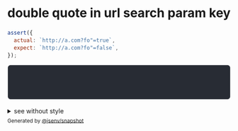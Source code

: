 # double quote in url search param key

```js
assert({
  actual: `http://a.com?fo"=true`,
  expect: `http://a.com?fo"=false`,
});
```

![img](throw.svg)

<details>
  <summary>see without style</summary>

```console
AssertionError: actual and expect are different

actual: 'http://a.com/?fo"=true'
expect: 'http://a.com/?fo"=false'
```

</details>


<sub>
  Generated by <a href="https://github.com/jsenv/core/tree/main/packages/independent/snapshot">@jsenv/snapshot</a>
</sub>